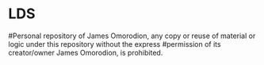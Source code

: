 # LDS
#Personal repository of James Omorodion, any copy or reuse of material or logic under this repository without the express #permission of its creator/owner James Omorodion, is prohibited.
